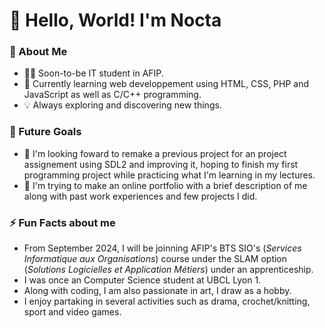 # 👋 **Hello, World!** I'm Nocta

### 🚀 About Me
- 👩‍💻 Soon-to-be IT student in AFIP.
- 🌱 Currently learning web developpement using HTML, CSS, PHP and JavaScript as well as C/C++ programming.
- 💡 Always exploring and discovering new things.

### 🎯 Future Goals
- 🚀 I'm looking foward to remake a previous project for an project assignement using SDL2 and improving it,
 hoping to finish my first programming project while practicing what I'm learning in my lectures.
- 🎉 I'm trying to make an online portfolio with a brief description of me along with past work experiences and few projects I did.

### ⚡ Fun Facts about me
- From September 2024, I will be joinning AFIP's BTS SIO's (*Services Informatique aux Organisations*) course under the SLAM option (*Solutions Logicielles et Application Métiers*) under an apprenticeship.
- I was once an Computer Science student at UBCL Lyon 1.
- Along with coding, I am also passionate in art, I draw as a hobby.
- I enjoy partaking in several activities such as drama, crochet/knitting, sport and video games.
